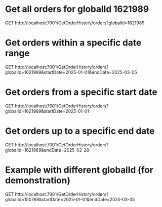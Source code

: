 # Get all orders for globalId 1621989
GET http://localhost:7001/GetOrderHistory/orders?globalId=1621989

# Get orders within a specific date range
GET http://localhost:7001/GetOrderHistory/orders?globalId=1621989&startDate=2025-01-01&endDate=2025-03-05

# Get orders from a specific start date
GET http://localhost:7001/GetOrderHistory/orders?globalId=1621989&startDate=2025-01-01

# Get orders up to a specific end date
GET http://localhost:7001/GetOrderHistory/orders?globalId=1621989&endDate=2025-02-28

# Example with different globalId (for demonstration)
GET http://localhost:7001/GetOrderHistory/orders?globalId=150768&startDate=2025-01-01&endDate=2025-03-05